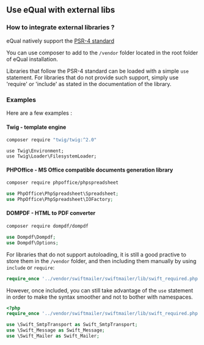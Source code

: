 ## Use eQual with external libs

### How to integrate external libraries ?


eQual natively support the [PSR-4 standard](https://www.php-fig.org/psr/psr-4/)

You can use composer to add to the `/vendor` folder located in the root folder of eQual installation.

Libraries that follow the PSR-4 standard can be loaded with a simple `use` statement. 
For libraries that do not provide such support, simply use 'require' or 'include' as stated in the documentation of the library.


### Examples

Here are a few examples : 

#### Twig - template engine

```bash
composer require "twig/twig:^2.0"
```

```
use Twig\Environment;
use Twig\Loader\FilesystemLoader;
```

#### PHPOffice - MS Office compatible documents generation library

```bash
composer require phpoffice/phpspreadsheet
```

```php
use PhpOffice\PhpSpreadsheet\Spreadsheet;
use PhpOffice\PhpSpreadsheet\IOFactory;
```

#### DOMPDF - HTML to PDF converter

```bash
composer require dompdf/dompdf
```

```php
use Dompdf\Dompdf;
use Dompdf\Options;
```


For libraries that do not support autoloading, it is still a good practive to store them in the `/vendor` folder, and then including them manually by using `include` or `require`:
```php
require_once '../vendor/swiftmailer/swiftmailer/lib/swift_required.php';
```

However, once included, you can still take advantage of the `use` statement in order to make the syntax smoother and not to bother with namespaces.

```php
<?php
require_once '../vendor/swiftmailer/swiftmailer/lib/swift_required.php';

use \Swift_SmtpTransport as Swift_SmtpTransport;
use \Swift_Message as Swift_Message;
use \Swift_Mailer as Swift_Mailer;
```



